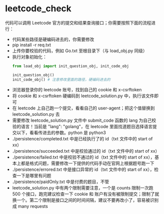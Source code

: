 # leetcode_check

代码可以调用 Leetcode 官方的提交和结果查询接口；你需要按照下面的流程进行：

- 代码某些路径是硬编码进去的，你需要修改
- pip install -r req.txt
- 上传你要校验的代码，例如 Go.txt 至根目录下（与 load_obj.py 同级）
- 执行对象初始化：
  ```python
  from load_obj import init_question_obj, init_code_obj

  init_question_obj()
  init_code_obj() # 注意修改里面的路径，硬编码进去的
  ```
- 浏览器登录你的 leetcode 账号，找到自己的 cookie 和 x-csrftoken
- 将 cookie 和 x-csrftoken 硬编码到 leetcode_solution.py 中，执行该文件即可
- 在 leetcode 上自己跑一个提交，看看自己的 user-agent；把这个值替换到 leetcode_solution.py 去
- 需要修改 leetcode_solution.py 文件中 submit_code 函数的 lang 为自己校验的语言！当前是 "lang": "golang"，在 leetcode 里面找道题目选择语言提交以下，看看传进去的参数。python 是 python3
- ./persistence/completed.txt 中是已经执行了的 id（txt 文件中的 start of xx）
- ./persistence/succeeded.txt 中是校验通过的 id（txt 文件中的 start of xx）
- ./persistence/failed.txt 中是校验不通过的 id（txt 文件中的 start of xx），基本上都是格式问题，需要修改一下提供的代码手动在官网上根据题号跑一下
- ./persistence/errored.txt 中是接口异常的 id（txt 文件中的 start of xx），检查一下是哪里有问题
- ./persistence/paidOnly.txt 中是付费的题目，不管
- leetcode_solution.py 中有两个限制需要注意，一个是 counts 限制一次跑 500 个接口，跑完建议检查一下 cookie 和 账户有没有被限制提交；限制了就换一个。第二个限制是接口之间的时间间隔，建议不要再改小了，容易被识别成 many requests


